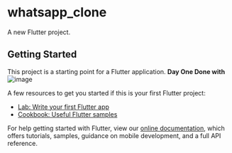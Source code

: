 # whatsapp_clone

A new Flutter project.

## Getting Started

This project is a starting point for a Flutter application.
**Day One Done with**
![image](https://user-images.githubusercontent.com/77886136/165407653-d847a3e6-0506-40f3-84e9-3b39661f05ab.png)

A few resources to get you started if this is your first Flutter project:

- [Lab: Write your first Flutter app](https://flutter.dev/docs/get-started/codelab)
- [Cookbook: Useful Flutter samples](https://flutter.dev/docs/cookbook)

For help getting started with Flutter, view our
[online documentation](https://flutter.dev/docs), which offers tutorials,
samples, guidance on mobile development, and a full API reference.
